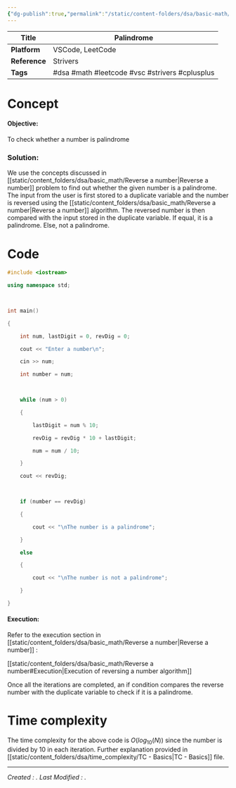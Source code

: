 ```yaml
---
{"dg-publish":true,"permalink":"/static/content-folders/dsa/basic-math/palindrome/","dgShowToc":true}
---
```



| **Title**     | Palindrome                                     |
| ------------- | ---------------------------------------------- |
| **Platform**  | VSCode, LeetCode                               |
| **Reference** | Strivers                                       |
| **Tags**      | #dsa #math #leetcode #vsc #strivers #cplusplus |
# Concept

#### Objective: 

To check whether a number is palindrome

### Solution:

We use the concepts discussed in [[static/content_folders/dsa/basic_math/Reverse a number\|Reverse a number]] problem to find out whether the given number is a palindrome. The input from the user is first stored to a duplicate variable and the number is reversed using the [[static/content_folders/dsa/basic_math/Reverse a number\|Reverse a number]] algorithm. The reversed number is then compared with the input stored in the duplicate variable. If equal, it is a palindrome. Else, not a palindrome.
# Code

```c++
#include <iostream>

using namespace std;

  

int main()

{

    int num, lastDigit = 0, revDig = 0;

    cout << "Enter a number\n";

    cin >> num;

    int number = num;

  

    while (num > 0)

    {

        lastDigit = num % 10;

        revDig = revDig * 10 + lastDigit;

        num = num / 10;

    }

    cout << revDig;

  

    if (number == revDig)

    {

        cout << "\nThe number is a palindrome";

    }

    else

    {

        cout << "\nThe number is not a palindrome";

    }

}
```


#### Execution:

Refer to the execution section in [[static/content_folders/dsa/basic_math/Reverse a number\|Reverse a number]] :

[[static/content_folders/dsa/basic_math/Reverse a number#Execution\|Execution of reversing a number algorithm]]

Once all the iterations are completed, an if condition compares the reverse number with the duplicate variable to check if it is a palindrome.

# Time complexity

The time complexity for the above code is $O( log_{10} (N) )$ since the number is divided by 10 in each iteration. Further explanation provided in [[static/content_folders/dsa/time_complexity/TC - Basics\|TC - Basics]] file.





---
*Created : .*
*Last Modified : .*
